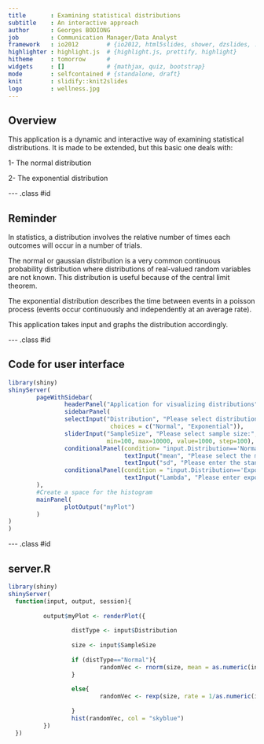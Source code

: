 ```yaml
---
title       : Examining statistical distributions
subtitle    : An interactive approach
author      : Georges BODIONG
job         : Communication Manager/Data Analyst
framework   : io2012        # {io2012, html5slides, shower, dzslides, ...}
highlighter : highlight.js  # {highlight.js, prettify, highlight}
hitheme     : tomorrow      # 
widgets     : []            # {mathjax, quiz, bootstrap}
mode        : selfcontained # {standalone, draft}
knit        : slidify::knit2slides
logo        : wellness.jpg
---
```


## Overview

This application is a dynamic and interactive way of examining statistical distributions. It is made to be extended, but this basic one deals with:

1- The normal distribution

2- The exponential distribution


--- .class #id 

## Reminder

In statistics, a distribution involves the relative number of times each outcomes will occur in a number of trials. 

The normal or gaussian distribution is a very common continuous probability distribution where distributions of real-valued random variables are not known. This distribution is useful because of the central limit theorem.

The exponential distribution describes the time between events in a poisson process (events occur continuously and independently at an average rate).

This application takes input and graphs the distribution accordingly.

--- .class #id

## Code for user interface


```r
library(shiny)
shinyServer(
        pageWithSidebar(
                headerPanel("Application for visualizing distributions"),
                sidebarPanel(
                selectInput("Distribution", "Please select distribution type",
                             choices = c("Normal", "Exponential")),
                sliderInput("SampleSize", "Please select sample size:",
                            min=100, max=10000, value=1000, step=100),
                conditionalPanel(condition= "input.Distribution=='Normal'",
                                 textInput("mean", "Please select the mean", 10),
                                 textInput("sd", "Please enter the standard deviation", 3)),
                conditionalPanel(condition = "input.Distribution=='Exponential'",
                                 textInput("Lambda", "Please enter exponential lambda:",1))
        ),
        #Create a space for the histogram
        mainPanel(
                plotOutput("myPlot")    
        )
)  
)
```

--- .class #id

## server.R


```r
library(shiny)
shinyServer(
  function(input, output, session){
          
          output$myPlot <- renderPlot({
                  
                  distType <- input$Distribution
                  
                  size <- input$SampleSize
                  
                  if (distType=="Normal"){
                          randomVec <- rnorm(size, mean = as.numeric(input$mean), sd= as.numeric(input$sd))
                  }
                  
                  else{
                          randomVec <- rexp(size, rate = 1/as.numeric(input$Lambda))
                          
                  }
                  hist(randomVec, col = "skyblue")
          })
  })
```

